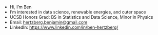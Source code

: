 - Hi, I’m Ben
- I’m interested in data science, renewable energies, and outer space
- UCSB Honors Grad: BS in Statistics and Data Science, Minor in Physics
- Email: hertzberg.benjamin@gmail.com
- LinkedIn: https://www.linkedin.com/in/ben-hertzberg/


<!---
bhertzberg/bhertzberg is a ✨ special ✨ repository because its `README.md` (this file) appears on your GitHub profile.
You can click the Preview link to take a look at your changes.
--->
